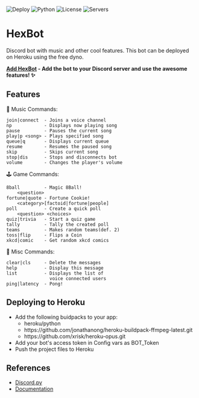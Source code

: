 ![Deploy](https://github.com/1Prototype1/HexBot/workflows/Deploy/badge.svg) ![Python](https://img.shields.io/badge/python-v3.7-blue?logo=python) ![License](https://img.shields.io/github/license/1Prototype1/HexBot) ![Servers](https://img.shields.io/badge/servers-3-FF355E?style=social&logo=discord)
# HexBot
Discord bot with music and other cool features. This bot can be deployed on Heroku using the free dyno.

**[Add HexBot](https://discord.com/oauth2/authorize?client_id=747461870629290035&scope=bot&permissions=24576) - Add the bot to your Discord server and use the awesome features! :sparkles:**

Features
---
:musical_note: Music Commands:
```
join|connect  - Joins a voice channel
np            - Displays now playing song
pause         - Pauses the current song
play|p <song> - Plays specified song
queue|q       - Displays current queue
resume        - Resumes the paused song
skip          - Skips current song
stop|dis      - Stops and disconnects bot
volume        - Changes the player's volume
```
:joystick: Game Commands:
```
8ball         - Magic 8Ball!
    <question>
fortune|quote - Fortune Cookie!
    <category>[factoid|fortune|people]
poll          - Create a quick poll
    <question> <choices>
quiz|trivia   - Start a quiz game
tally         - Tally the created poll
teams         - Makes random teams(def. 2)
toss|flip     - Flips a Coin
xkcd|comic    - Get random xkcd comics
```
:jigsaw: Misc Commands:
```
clear|cls     - Delete the messages
help          - Display this message
list          - Displays the list of
                voice connected users
ping|latency  - Pong!
```
Deploying to Heroku
---
- Add the following buidpacks to your app:
  - heroku/python
  - https<span>://</span>github.com/jonathanong/heroku-buildpack-ffmpeg-latest.git
  - https<span>://</span>github.com/xrisk/heroku-opus.git
- Add your bot's access token in Config vars as BOT_Token
- Push the project files to Heroku

References
---
- [Discord.py](https://github.com/Rapptz/discord.py)
- [Documentation](https://discordpy.readthedocs.io/en/latest/index.html)
